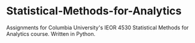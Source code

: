 # Statistical-Methods-for-Analytics
Assignments for Columbia University's IEOR 4530 Statistical Methods for Analytics course. Written in Python.
